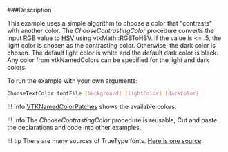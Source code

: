 ###Description

This example uses a simple algorithm to choose a color that "contrasts" with another color. The *ChooseContrastingColor* procedure converts the input [RGB](https://en.wikipedia.org/wiki/RGB_color_model) value to [HSV](https://en.wikipedia.org/wiki/Color_model#HSV_and_HSL_representations) using vtkMath::RGBToHSV. If the value is <= .5, the light color is chosen as the contrasting color. Otherwise, the dark color is chosen. The default light color is white and the default dark color is black. Any color from vtkNamedColors can be specified for the light and dark colors.

To run the example with your own arguments:

``` bash
ChooseTextColor fontFile [background] [lightColor] [darkColor]
```

!!! info
    [VTKNamedColorPatches](http://htmlpreview.github.com/?https://kitware.github.io/vtk-examples/blob/master/src/Python/Visualization/VTKNamedColorPatches.html) shows the available colors.

!!! info
    The *ChooseContrastingColor* procedure is reusable, Cut and paste the declarations and code into other examples.

!!! tip
    There are many sources of TrueType fonts. [Here is one source](http://www.1001freefonts.com/).
